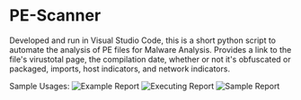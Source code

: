 # PE-Scanner
Developed and run in Visual Studio Code, this is a short python script to automate the analysis of PE files for Malware Analysis.
Provides a link to the file's virustotal page, the compilation date, whether or not it's obfuscated or packaged,
imports, host indicators, and network indicators.



Sample Usages:
![Example Report](https://github.com/whoward3/PE-Analyzer/tree/master/Assets/ExampleReport.PNG?raw=true "Example Report")
![Executing Report](https://github.com/whoward3/PE-Analyzer/tree/master/Assets/ExecutingReport.PNG?raw=true "Executing Report")
![Sample Report](https://github.com/whoward3/PE-Analyzer/tree/master/Assets/SampleReport.PNG?raw=true "Sample Report")


